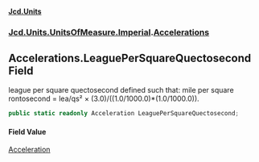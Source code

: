 #### [Jcd.Units](index.md 'index')
### [Jcd.Units.UnitsOfMeasure.Imperial](Jcd.Units.UnitsOfMeasure.Imperial.md 'Jcd.Units.UnitsOfMeasure.Imperial').[Accelerations](Accelerations.md 'Jcd.Units.UnitsOfMeasure.Imperial.Accelerations')

## Accelerations.LeaguePerSquareQuectosecond Field

league per square quectosecond defined such that: mile per square rontosecond = lea/qs² ×
(3.0)/((1.0/1000.0)*(1.0/1000.0)).

```csharp
public static readonly Acceleration LeaguePerSquareQuectosecond;
```

#### Field Value
[Acceleration](Acceleration.md 'Jcd.Units.UnitTypes.Acceleration')